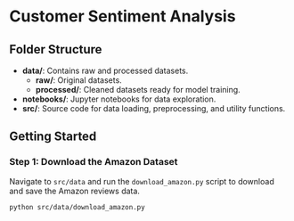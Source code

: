 # Customer Sentiment Analysis

## Folder Structure
- **data/**: Contains raw and processed datasets.
  - **raw/**: Original datasets.
  - **processed/**: Cleaned datasets ready for model training.
- **notebooks/**: Jupyter notebooks for data exploration.
- **src/**: Source code for data loading, preprocessing, and utility functions.

## Getting Started

### Step 1: Download the Amazon Dataset
Navigate to `src/data` and run the `download_amazon.py` script to download and save the Amazon reviews data.

```bash
python src/data/download_amazon.py
